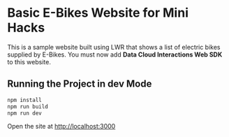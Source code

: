 # Basic E-Bikes Website for Mini Hacks

This is a sample website built using LWR that shows a list of electric bikes supplied by E-Bikes. You must now add **Data Cloud Interactions Web SDK** to this website.

## Running the Project in dev Mode

```bash
npm install
npm run build
npm run dev
```

Open the site at [http://localhost:3000](http://localhost:3000)